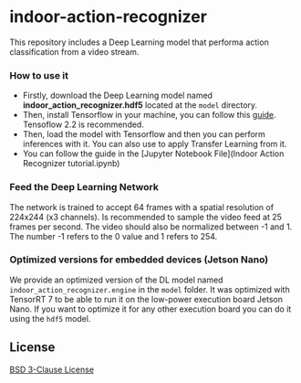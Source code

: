 # indoor-action-recognizer
This repository includes a Deep Learning model that performa action classification from a video stream. 

### How to use it
- Firstly, download the Deep Learning model named **indoor_action_recognizer.hdf5** located at the `model` directory. 
- Then, install Tensorflow in your machine, you can follow this [guide](https://www.tensorflow.org/install). Tensoflow 2.2 is recommended.
- Then, load the model with Tensorflow and then you can perform inferences with it. You can also use to apply Transfer Learning from it.
- You can follow the guide in the [Jupyter Notebook File](Indoor Action Recognizer tutorial.ipynb)

### Feed the Deep Learning Network
The network is trained to accept 64 frames with a spatial resolution of 224x244 (x3 channels). Is recommended to sample the video feed at 25 frames per second. The video should also be normalized between -1 and 1. The number -1 refers to the 0 value and 1 refers to 254. 

### Optimized versions for embedded devices (Jetson Nano)
We provide an optimized version of the DL model named `indoor_action_recognizer.engine` in the `model` folder. It was optimized with TensorRT 7 to be able to run it on the low-power execution board Jetson Nano. If you want to optimize it for any other execution board you can do it using the `hdf5` model. 

## License
[BSD 3-Clause License](LICENSE)
